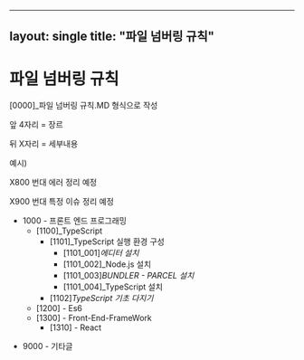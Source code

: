 

---
layout: single
title:  "파일 넘버링 규칙"
---

# 파일 넘버링 규칙

[0000]_파일 넘버링 규칙.MD 형식으로 작성



앞 4자리 = 장르

뒤 X자리 = 세부내용



예시)

X800 번대 에러 정리 예정

X900 번대 특정 이슈 정리 예정



- 1000 - 프론트 엔드 프로그래밍
  - [1100]_TypeScript
    - [1101]_TypeScript 실행 환경 구성
      - [1101_001]_에디터 설치_
      - [1101_002]_Node.js 설치
      - [1101_003]_BUNDLER - PARCEL 설치_
      - [1101_004]_TypeScript 설치
    - [1102]_TypeScript 기초 다지기_
  - [1200] - Es6
  - [1300] - Front-End-FrameWork 
    - [1310] - React



* 9000 - 기타글





